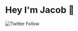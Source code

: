 # Hey I'm Jacob 👋
![Twitter Follow](https://img.shields.io/twitter/follow/_jacobtomlinson?style=social)
